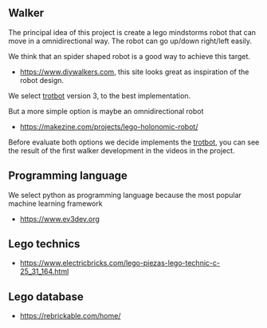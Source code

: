 ## Walker

The principal idea of this project is create a lego mindstorms robot that can move in a omnidirectional way. The robot can go up/down right/left easily.

We think that an spider shaped robot is a good way to achieve this target.

* https://www.diywalkers.com, this site looks great as inspiration of the robot design.

We select [trotbot](https://www.diywalkers.com/mindstorms-trotbot-ver-3.html) version 3, to the best implementation.

But a more simple option is maybe an omnidirectional robot

* https://makezine.com/projects/lego-holonomic-robot/ 

Before evaluate both options we decide implements the [trotbot](https://www.diywalkers.com/mindstorms-trotbot-ver-3.html), you can see the result of 
the first walker development in the videos in the project.

## Programming language

We select python as programming language because the most popular machine learning framework  

* https://www.ev3dev.org

## Lego technics

* https://www.electricbricks.com/lego-piezas-lego-technic-c-25_31_164.html

## Lego database

* https://rebrickable.com/home/
